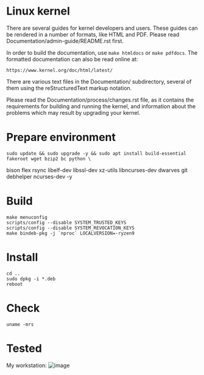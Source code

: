 Linux kernel
============

There are several guides for kernel developers and users. These guides can
be rendered in a number of formats, like HTML and PDF. Please read
Documentation/admin-guide/README.rst first.

In order to build the documentation, use ``make htmldocs`` or
``make pdfdocs``.  The formatted documentation can also be read online at:

    https://www.kernel.org/doc/html/latest/

There are various text files in the Documentation/ subdirectory,
several of them using the reStructuredText markup notation.

Please read the Documentation/process/changes.rst file, as it contains the
requirements for building and running the kernel, and information about
the problems which may result by upgrading your kernel.

Prepare environment
=================

    sudo update && sudo upgrade -y && sudo apt install build-essential fakeroot wget bzip2 bc python \
bison flex rsync libelf-dev libssl-dev xz-utils libncurses-dev dwarves git debhelper ncurses-dev -y

Build
=====

    make menuconfig
    scripts/config --disable SYSTEM_TRUSTED_KEYS
    scripts/config --disable SYSTEM_REVOCATION_KEYS
    make bindeb-pkg -j `nproc` LOCALVERSION=-ryzen9

Install
=======

    cd ..
    sudo dpkg -i *.deb
    reboot

Check
=====

    uname -mrs

Tested
======

My workstation:
![image](https://github.com/azagramac/linux-kernel/assets/571796/b914c882-90db-44e8-98a9-57e6c7eaf4d4)

